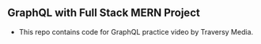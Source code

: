 ## GraphQL with Full Stack MERN Project

- This repo contains code for GraphQL practice video by Traversy Media.
